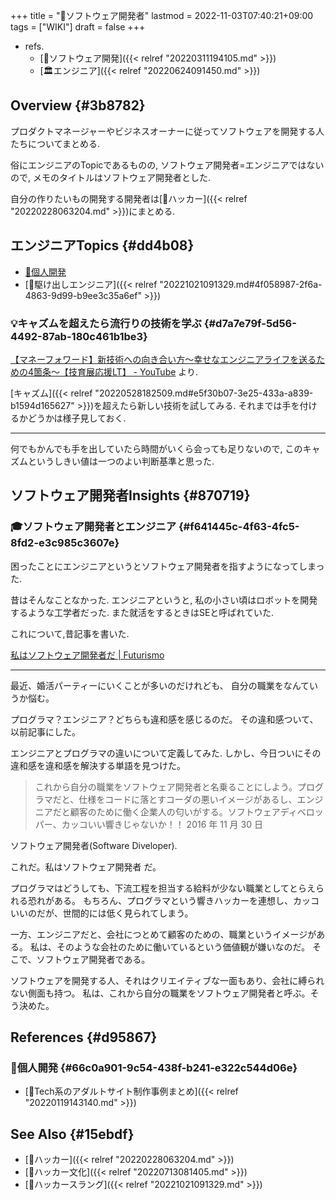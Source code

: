 +++
title = "📝ソフトウェア開発者"
lastmod = 2022-11-03T07:40:21+09:00
tags = ["WIKI"]
draft = false
+++

-   refs.
    -   [📁ソフトウェア開発]({{< relref "20220311194105.md" >}})
    -   [🏛エンジニア]({{< relref "20220624091450.md" >}})


## Overview {#3b8782}

プロダクトマネージャーやビジネスオーナーに従ってソフトウェアを開発する人たちについてまとめる.

俗にエンジニアのTopicであるものの, ソフトウェア開発者=エンジニアではないので, メモのタイトルはソフトウェア開発者とした.

自分の作りたいもの開発する開発者は[📝ハッカー]({{< relref "20220228063204.md" >}})にまとめる.


## エンジニアTopics {#dd4b08}

-   [🔖個人開発](#66c0a901-9c54-438f-b241-e322c544d06e)
-   [🔖駆け出しエンジニア]({{< relref "20221021091329.md#4f058987-2f6a-4863-9d99-b9ee3c35a6ef" >}})


### 💡キャズムを超えたら流行りの技術を学ぶ {#d7a7e79f-5d56-4492-87ab-180c461b1be3}

[【マネーフォワード】新技術への向き合い方～幸せなエンジニアライフを送るための4箇条～【技育展応援LT】 - YouTube](https://www.youtube.com/watch?v=HGGxAeMg7m8) より.

[キャズム]({{< relref "20220528182509.md#e5f30b07-3e25-433a-a839-b1594d165627" >}})を超えたら新しい技術を試してみる. それまでは手を付けるかどうかは様子見しておく.

---

何でもかんでも手を出していたら時間がいくら会っても足りないので, このキャズムというしきい値は一つのよい判断基準と思った.


## ソフトウェア開発者Insights {#870719}


### 🎓ソフトウェア開発者とエンジニア {#f641445c-4f63-4fc5-8fd2-e3c985c3607e}

困ったことにエンジニアというとソフトウェア開発者を指すようになってしまった.

昔はそんなことなかった. エンジニアというと, 私の小さい頃はロボットを開発するような工学者だった. また就活をするときはSEと呼ばれていた.

これについて,昔記事を書いた.

[私はソフトウェア開発者だ | Futurismo](https://futurismo.biz/archives/5822/)

---

最近、婚活パーティーにいくことが多いのだけれども、 自分の職業をなんていうか悩む。

プログラマ？エンジニア？どちらも違和感を感じるのだ。 その違和感ついて、以前記事にした。

エンジニアとプログラマの違いについて定義してみた. しかし、今日ついにその違和感を違和感を解決する単語を見つけた。

> これから自分の職業をソフトウェア開発者と名乗ることにしよう。プログラマだと、仕様をコードに落とすコーダの悪いイメージがあるし、エンジニアだと顧客のために働く企業人の匂いがする。ソフトウェアディベロッパー、カッコいい響きじゃないか！！ 2016 年 11 月 30 日

ソフトウェア開発者(Software Diveloper).

これだ。私はソフトウェア開発者 だ。

プログラマはどうしても、下流工程を担当する給料が少ない職業としてとらえられる恐れがある。 もちろん、プログラマという響きハッカーを連想し、カッコいいのだが、世間的には低く見られてしまう。

一方、エンジニアだと、会社につとめて顧客のための、職業というイメージがある。 私は、そのような会社のために働いているという価値観が嫌いなのだ。 そこで、ソフトウェア開発者である。

ソフトウェアを開発する人、それはクリエイティブな一面もあり、会社に縛られない側面も持つ。 私は、これから自分の職業をソフトウェア開発者と呼ぶ。そう決めた。


## References {#d95867}


### 🔖個人開発 {#66c0a901-9c54-438f-b241-e322c544d06e}

-   [📝Tech系のアダルトサイト制作事例まとめ]({{< relref "20220119143140.md" >}})


## See Also {#15ebdf}

-   [📝ハッカー]({{< relref "20220228063204.md" >}})
-   [📝ハッカー文化]({{< relref "20220713081405.md" >}})
-   [📝ハッカースラング]({{< relref "20221021091329.md" >}})
